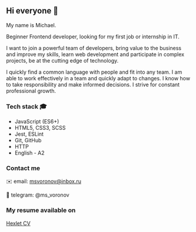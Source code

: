## Hi everyone 👋

My name is Michael.

Beginner Frontend developer, looking for my first job or internship in IT.

I want to join a powerful team of developers, bring value to the business and improve my skills, learn web development and participate in complex projects, be at the cutting edge of technology.

I quickly find a common language with people and fit into any team. I am able to work effectively in a team and quickly adapt to changes. I know how to take responsibility and make informed decisions. I strive for constant professional growth.

### Tech stack :mortar_board:
- JavaScript (ES6+)
- HTML5, CSS3, SCSS
- Jest, ESLint
- Git, GitHub
- HTTP
- English - A2

### Contact me
:envelope: email: msvoronov@inbox.ru

:speech_balloon: telegram: @ms_voronov

### My resume available on
[Hexlet CV](https://cv.hexlet.io/ru/resumes/9600)




<!--
**msvoronov/msvoronov** is a ✨ _special_ ✨ repository because its `README.md` (this file) appears on your GitHub profile.

Here are some ideas to get you started:

- 🔭 I’m currently working on ...
- 🌱 I’m currently learning ...
- 👯 I’m looking to collaborate on ...
- 🤔 I’m looking for help with ...
- 💬 Ask me about ...
- 📫 How to reach me: ...
- 😄 Pronouns: ...
- ⚡ Fun fact: ...
-->

